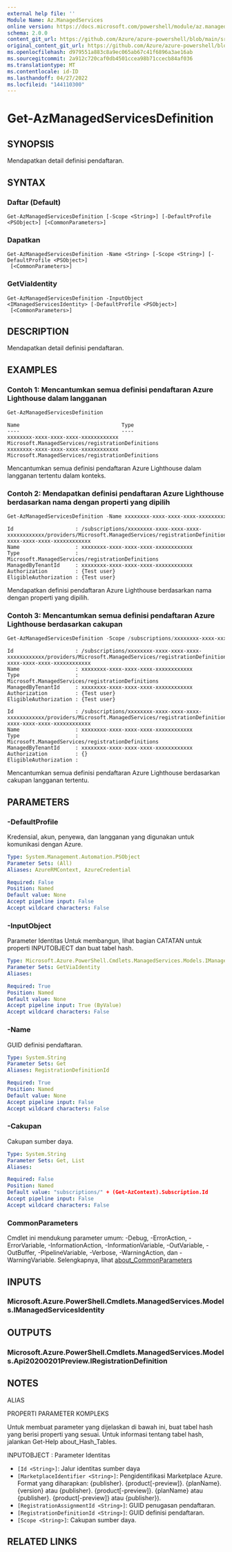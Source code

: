 ```yaml
---
external help file: ''
Module Name: Az.ManagedServices
online version: https://docs.microsoft.com/powershell/module/az.managedservices/get-azmanagedservicesdefinition
schema: 2.0.0
content_git_url: https://github.com/Azure/azure-powershell/blob/main/src/ManagedServices/help/Get-AzManagedServicesDefinition.md
original_content_git_url: https://github.com/Azure/azure-powershell/blob/main/src/ManagedServices/help/Get-AzManagedServicesDefinition.md
ms.openlocfilehash: d979551a883c8a9ec065ab67c41f6896a3ae16ab
ms.sourcegitcommit: 2a912c720caf0db4501ccea98b71ccecb84af036
ms.translationtype: MT
ms.contentlocale: id-ID
ms.lasthandoff: 04/27/2022
ms.locfileid: "144110300"
---
```

# Get-AzManagedServicesDefinition

## SYNOPSIS
Mendapatkan detail definisi pendaftaran.

## SYNTAX

### Daftar (Default)
```
Get-AzManagedServicesDefinition [-Scope <String>] [-DefaultProfile <PSObject>] [<CommonParameters>]
```

### Dapatkan
```
Get-AzManagedServicesDefinition -Name <String> [-Scope <String>] [-DefaultProfile <PSObject>]
 [<CommonParameters>]
```

### GetViaIdentity
```
Get-AzManagedServicesDefinition -InputObject <IManagedServicesIdentity> [-DefaultProfile <PSObject>]
 [<CommonParameters>]
```

## DESCRIPTION
Mendapatkan detail definisi pendaftaran.

## EXAMPLES

### Contoh 1: Mencantumkan semua definisi pendaftaran Azure Lighthouse dalam langganan
```powershell
Get-AzManagedServicesDefinition
```

```output
Name                                 Type
----                                 ----
xxxxxxxx-xxxx-xxxx-xxxx-xxxxxxxxxxxx Microsoft.ManagedServices/registrationDefinitions
xxxxxxxx-xxxx-xxxx-xxxx-xxxxxxxxxxxx Microsoft.ManagedServices/registrationDefinitions
```

Mencantumkan semua definisi pendaftaran Azure Lighthouse dalam langganan tertentu dalam konteks.

### Contoh 2: Mendapatkan definisi pendaftaran Azure Lighthouse berdasarkan nama dengan properti yang dipilih
```powershell
Get-AzManagedServicesDefinition -Name xxxxxxxx-xxxx-xxxx-xxxx-xxxxxxxxxxxx |Format-List -Property Id, Name, Type, ManagedByTenantId, Authorization, EligibleAuthorization
```

```output
Id                    : /subscriptions/xxxxxxxx-xxxx-xxxx-xxxx-xxxxxxxxxxxx/providers/Microsoft.ManagedServices/registrationDefinitions/xxxxxxxx-xxxx-xxxx-xxxx-xxxxxxxxxxxx
Name                  : xxxxxxxx-xxxx-xxxx-xxxx-xxxxxxxxxxxx
Type                  : Microsoft.ManagedServices/registrationDefinitions
ManagedByTenantId     : xxxxxxxx-xxxx-xxxx-xxxx-xxxxxxxxxxxx
Authorization         : {Test user}
EligibleAuthorization : {Test user}
```

Mendapatkan definisi pendaftaran Azure Lighthouse berdasarkan nama dengan properti yang dipilih.

### Contoh 3: Mencantumkan semua definisi pendaftaran Azure Lighthouse berdasarkan cakupan
```powershell
Get-AzManagedServicesDefinition -Scope /subscriptions/xxxxxxxx-xxxx-xxxx-xxxx-xxxxxxxxxxxx | Format-List -Property Id, Name, Type, ManagedByTenantId, Authorization, EligibleAuthorization
```

```output
Id                    : /subscriptions/xxxxxxxx-xxxx-xxxx-xxxx-xxxxxxxxxxxx/providers/Microsoft.ManagedServices/registrationDefinitions/xxxxxxxx-xxxx-xxxx-xxxx-xxxxxxxxxxxx
Name                  : xxxxxxxx-xxxx-xxxx-xxxx-xxxxxxxxxxxx
Type                  : Microsoft.ManagedServices/registrationDefinitions
ManagedByTenantId     : xxxxxxxx-xxxx-xxxx-xxxx-xxxxxxxxxxxx
Authorization         : {Test user}
EligibleAuthorization : {Test user}

Id                    : /subscriptions/xxxxxxxx-xxxx-xxxx-xxxx-xxxxxxxxxxxx/providers/Microsoft.ManagedServices/registrationDefinitions/xxxxxxxx-xxxx-xxxx-xxxx-xxxxxxxxxxxx
Name                  : xxxxxxxx-xxxx-xxxx-xxxx-xxxxxxxxxxxx
Type                  : Microsoft.ManagedServices/registrationDefinitions
ManagedByTenantId     : xxxxxxxx-xxxx-xxxx-xxxx-xxxxxxxxxxxx
Authorization         : {}
EligibleAuthorization :
```

Mencantumkan semua definisi pendaftaran Azure Lighthouse berdasarkan cakupan langganan tertentu.

## PARAMETERS

### -DefaultProfile
Kredensial, akun, penyewa, dan langganan yang digunakan untuk komunikasi dengan Azure.

```yaml
Type: System.Management.Automation.PSObject
Parameter Sets: (All)
Aliases: AzureRMContext, AzureCredential

Required: False
Position: Named
Default value: None
Accept pipeline input: False
Accept wildcard characters: False
```

### -InputObject
Parameter Identitas Untuk membangun, lihat bagian CATATAN untuk properti INPUTOBJECT dan buat tabel hash.

```yaml
Type: Microsoft.Azure.PowerShell.Cmdlets.ManagedServices.Models.IManagedServicesIdentity
Parameter Sets: GetViaIdentity
Aliases:

Required: True
Position: Named
Default value: None
Accept pipeline input: True (ByValue)
Accept wildcard characters: False
```

### -Name
GUID definisi pendaftaran.

```yaml
Type: System.String
Parameter Sets: Get
Aliases: RegistrationDefinitionId

Required: True
Position: Named
Default value: None
Accept pipeline input: False
Accept wildcard characters: False
```

### -Cakupan
Cakupan sumber daya.

```yaml
Type: System.String
Parameter Sets: Get, List
Aliases:

Required: False
Position: Named
Default value: "subscriptions/" + (Get-AzContext).Subscription.Id
Accept pipeline input: False
Accept wildcard characters: False
```

### CommonParameters
Cmdlet ini mendukung parameter umum: -Debug, -ErrorAction, -ErrorVariable, -InformationAction, -InformationVariable, -OutVariable, -OutBuffer, -PipelineVariable, -Verbose, -WarningAction, dan -WarningVariable. Selengkapnya, lihat [about_CommonParameters](http://go.microsoft.com/fwlink/?LinkID=113216)

## INPUTS

### Microsoft.Azure.PowerShell.Cmdlets.ManagedServices.Models.IManagedServicesIdentity

## OUTPUTS

### Microsoft.Azure.PowerShell.Cmdlets.ManagedServices.Models.Api20200201Preview.IRegistrationDefinition

## NOTES

ALIAS

PROPERTI PARAMETER KOMPLEKS

Untuk membuat parameter yang dijelaskan di bawah ini, buat tabel hash yang berisi properti yang sesuai. Untuk informasi tentang tabel hash, jalankan Get-Help about_Hash_Tables.


INPUTOBJECT <IManagedServicesIdentity>: Parameter Identitas
  - `[Id <String>]`: Jalur identitas sumber daya
  - `[MarketplaceIdentifier <String>]`: Pengidentifikasi Marketplace Azure. Format yang diharapkan: {publisher}. {product[-preview]}. {planName}. {version} atau {publisher}. {product[-preview]}. {planName} atau {publisher}. {product[-preview]} atau {publisher}).
  - `[RegistrationAssignmentId <String>]`: GUID penugasan pendaftaran.
  - `[RegistrationDefinitionId <String>]`: GUID definisi pendaftaran.
  - `[Scope <String>]`: Cakupan sumber daya.

## RELATED LINKS

